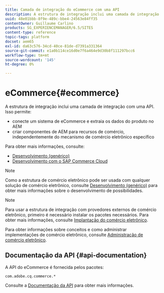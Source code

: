```yaml
---
title: Camada de integração do eCommerce com uma API
description: A estrutura de integração inclui uma camada de integração com uma API.
uuid: 48e01bbb-8f9e-489c-bbe4-24563e84ff35
contentOwner: Guillaume Carlino
products: SG_EXPERIENCEMANAGER/6.5/SITES
content-type: reference
topic-tags: platform
docset: aem65
exl-id: da63c576-34cd-40ce-81de-d7391a331364
source-git-commit: e1a0b114ce16d0e7f6a464e9d30b8f111297bcc6
workflow-type: tm+mt
source-wordcount: '145'
ht-degree: 0%

---
```


# eCommerce{#ecommerce}

A estrutura de integração inclui uma camada de integração com uma API. Isso permite:

* conecte um sistema de eCommerce e extraia os dados do produto no AEM
* criar componentes de AEM para recursos de comércio, independentemente do mecanismo de comércio eletrônico específico

Para obter mais informações, consulte:

* [Desenvolvimento (genérico)](/help/commerce/cif-classic/developing/generic.md)
* [Desenvolvimento com o SAP Commerce Cloud](/help/commerce/cif-classic/developing/sap-commerce-cloud.md)

>[!NOTE]
>
>Como a estrutura de comércio eletrônico pode ser usada com qualquer solução de comércio eletrônico, consulte [Desenvolvimento (genérico)](/help/commerce/cif-classic/developing/generic.md) para obter mais informações sobre o desenvolvimento de possibilidades.

>[!NOTE]
>
>Para usar a estrutura de integração com provedores externos de comércio eletrônico, primeiro é necessário instalar os pacotes necessários. Para obter mais informações, consulte [Implantação do comércio eletrônico](/help/commerce/cif-classic/deploying/ecommerce.md).
>
>Para obter informações sobre conceitos e como administrar implementações de comércio eletrônico, consulte [Administração de comércio eletrônico](/help/commerce/cif-classic/administering/ecommerce.md).

## Documentação da API {#api-documentation}

A API do eCommerce é fornecida pelos pacotes:

`com.adobe.cq.commerce.*`

Consulte a [Documentação da API](https://helpx.adobe.com/experience-manager/6-5/sites/developing/using/reference-materials/javadoc/index.html) para obter mais informações.

